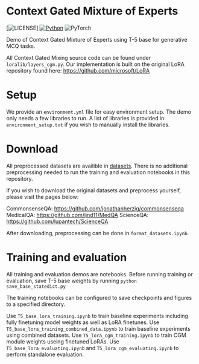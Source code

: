 # Context Gated Mixture of Experts

[![LICENSE](https://img.shields.io/badge/license-MIT-green)]
[![Python](https://img.shields.io/badge/python-3.6-blue)](https://www.python.org/)
![PyTorch](https://img.shields.io/badge/pytorch-1.5-yellow)

Demo of Context Gated Mixture of Experts using T-5 base for generative MCQ tasks. 

All Context Gated Mixing source code can be found under `loralib/layers_cgm.py`. Our implementation is built on the original LoRA repository found here: https://github.com/microsoft/LoRA


# Setup
We provide an `environment.yml` file for easy environment setup. The demo only needs a few libraries to run. A list of libraries is provided in `environment_setup.txt` if you wish to manually install the libraries.


# Download
All preprocessed datasets are availible in [datasets](./datasets). There is no additional preprocessing needed to run the training and evaluation notebooks in this repository.

If you wish to download the original datasets and preprocess yourself, please visit the pages below:

CommonsenseQA: https://github.com/jonathanherzig/commonsenseqa
MedicalQA: https://github.com/jind11/MedQA
ScienceQA: https://github.com/lupantech/ScienceQA

After downloading, preprocessing can be done in `format_datasets.ipynb`.

# Training and evaluation
All training and evaluation demos are notebooks. Before running training or evaluation, save T-5 base weights by running `python save_base_statedict.py`

The training notebooks can be configured to save checkpoints and figures to a specified directory. 

Use `T5_base_lora_training.ipynb` to train baseline experiments including fully finetuning model weights as well as LoRA finetunes.
Use `T5_base_lora_training_combined_data.ipynb` to train baseline experiments using combined datasets.
Use `T5_lora_cgm_training.ipynb` to train CGM module weights useing finetuned LoRAs.
Use `T5_base_lora_evaluating.ipynb` and `T5_lora_cgm_evaluating.ipynb` to perform standalone evaluation.

